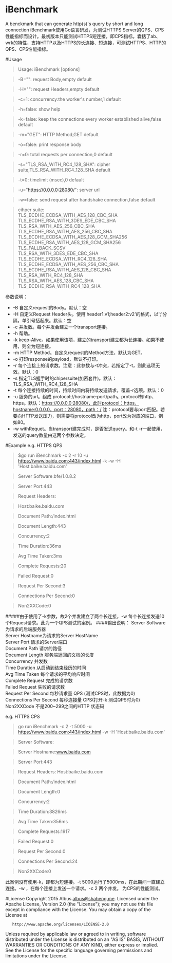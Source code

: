 # iBenchmark
A benckmark that can generate http(s)'s query by short and long connection
iBenchmark使用Go语言研发，为测试HTTPS Server的QPS、CPS性能指标而设计。最初版本只能测试HTTPS短连接，即CPS指标。囊括了ab、wrk的特性，支持HTTP以及HTTPS的长连接、短连接，可测试HTTPS、HTTP的QPS、CPS性能指标。

#Usage

> Usage: iBenchmark [options]  

> -B="": request Body,empty default

> -H="": request Headers,empty default

> -c=1: concurrency:the worker's number,1 default

> -h=false: show help

> -k=false: keep the connections every worker established alive,false default

> -m="GET": HTTP Method,GET default

> -o=false: print response body

> -r=0: total requests per connection,0 default

> -s="TLS_RSA_WITH_RC4_128_SHA": cipher suite,TLS_RSA_WITH_RC4_128_SHA default

> -t=0: timelimit (msec),0 default

> -u="https://0.0.0.0:28080/": server url

> -w=false: send request after handshake connection,false default

> cihper suite: <br />
> TLS_ECDHE_ECDSA_WITH_AES_128_CBC_SHA <br />
> TLS_ECDHE_RSA_WITH_3DES_EDE_CBC_SHA TLS_RSA_WITH_AES_256_CBC_SHA <br />
> TLS_ECDHE_RSA_WITH_AES_256_CBC_SHA <br />
> TLS_ECDHE_ECDSA_WITH_AES_128_GCM_SHA256 <br />
> TLS_ECDHE_RSA_WITH_AES_128_GCM_SHA256 TLS_FALLBACK_SCSV <br />
> TLS_RSA_WITH_3DES_EDE_CBC_SHA TLS_ECDHE_ECDSA_WITH_RC4_128_SHA <br />
> TLS_ECDHE_ECDSA_WITH_AES_256_CBC_SHA <br />
> TLS_ECDHE_RSA_WITH_AES_128_CBC_SHA TLS_RSA_WITH_RC4_128_SHA <br />
> TLS_RSA_WITH_AES_128_CBC_SHA TLS_ECDHE_RSA_WITH_RC4_128_SHA <br />

参数说明：

- -B 自定义request的Body。默认：空
- -H 自定义Request Header头。使用'header1:v1;header2:v2'的格式，以';'分隔，单引号括起来。默认：空
- -c 并发数。每个并发会建立一个transport连接。
- -h 帮助。
- -k keep-Alive。如果使用该项，建立的transport建立都为长连接。如果不使用，则全为短连接。
- -m HTTP Method。自定义request的Method方法，默认为GET。
- -o 打印response的payload，默认不打印。
- -r 每个连接上的请求数。注意：此参数与-t冲突，若指定了-t，则此选项无效。默认：0
- -s 指定TLS握手时的chipersuite(加密套件)。默认：TLS_RSA_WITH_RC4_128_SHA
- -t 每个连接持续的时间，持续时间内将持续发送请求，覆盖-r选项。默认：0
- -u 服务的url。组成 protocol://hostname:port/path。protocol有http、https。默认：https://0.0.0.0:28080/，此时protocol：https，hostname:0.0.0.0，port：28080，path：/ 
注：protocol要与port匹配。若要向HTTP发送压力，则需要将protocol改为http，port改为对应的端口，例如80。
- -w withRequet。当transport建完成时，是否发送query。和-t -r一起使用，发送的query数量由这两个参数决定。

#Example
e.g. HTTPS QPS

> $go run iBenchmark -c 2 -r 10 -u https://www.baidu.com:443/index.html -k -w -H 'Host:baike.baidu.com'  

> Server Software:bfe/1.0.8.2  

> Server Port:443 

> Request Headers: 

>  Host:baike.baidu.com 

> 
> Document Path:/index.html 

> Document Length:443 

> Concurrency:2 

> Time Duration:36ms 

> Avg Time Taken:3ms 

> Complete Requests:20 

> Failed Request:0 

> Request Per Second:3 

> Connections Per Second:0 

> Non2XXCode:0 


#####由于使用了-k参数，故2个并发建立了两个长连接，-w 每个长连接发送10个Request请求。此为一个QPS测试的案例。
####输出说明：
Server Software为请求的后端服务器</br>
Server Hostname为请求的Server HostName</br>
Server Port 请求的Server端口</br>
Document Path 请求的路径</br>
Document Length 服务端返回的文档的长度</br>
Concurrency 并发数</br>
Time Duration 从启动到结束经历的时间</br>
Avg Time Taken 每个请求的平均响应时间</br>
Complete Request 完成的请求数</br>
Failed Request 失败的请求数</br>
Request Per Second 每秒请求量 QPS (测试CPS时，此数据为0)</br>
Connections Per Second 每秒连接量 CPS(打开-k 测试QPS时为0)</br>
Non2XXCode 不是200~299之间的HTTP 状态码</br>

e.g. HTTPS CPS

> go run iBenchmark -c 2 -t 5000 -u https://www.baidu.com:443/index.html -w -H 'Host:baike.baidu.com'  

> Server Software: 

> Server Hostname:www.baidu.com 

> Server Port:443   

> Request Headers: 
>   Host:baike.baidu.com  

> Document Path:/index.html  

> Document Length:0

> Concurrency:2  

> Time Duration:3826ms

> Avg Time Taken:356ms

> Complete Requests:1917 

> Failed Request:0  

> Request Per Second:0  

> Connections Per Second:24  

> Non2XXCode:0

此案例没有使用-k，即都为短连接。-t 5000运行了5000ms，在此期间一直建立连接。-w ，在每个连接上发送一个请求。-c 2 两个并发。
为CPS的性能测试。

#License
   Copyright 2015 Albus <albus@shaheng.me>.
   Licensed under the Apache License, Version 2.0 (the "License");
   you may not use this file except in compliance with the License.
   You may obtain a copy of the License at

       http://www.apache.org/licenses/LICENSE-2.0

   Unless required by applicable law or agreed to in writing, software
   distributed under the License is distributed on an "AS IS" BASIS,
   WITHOUT WARRANTIES OR CONDITIONS OF ANY KIND, either express or implied.
   See the License for the specific language governing permissions and
   limitations under the License.

